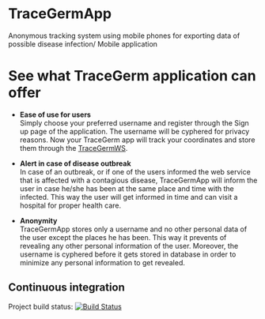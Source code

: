 # TraceGermApp

Anonymous tracking system using mobile phones for exporting data of possible disease infection/ Mobile application

# See what TraceGerm application can offer

* **Ease of use for users**<br>
Simply choose your preferred username and register through the Sign up page of the application. The username will be cyphered for privacy reasons. Now your TraceGerm app will track your coordinates and store them through the
 [TraceGermWS](https://github.com/TraceGerm/TraceGermWS).

* **Alert in case of disease outbreak**<br>
In case of an outbreak, or if one of the users informed the web service that is affected with a contagious disease,
TraceGermApp will inform the user in case he/she has been at the same place and time with the infected. This way the user will get informed in time and can visit a hospital for proper health care.

* **Anonymity**<br>
TraceGermApp stores only a username and no other personal data of the user except the places he has been. This way it prevents of revealing any other personal information of the user. Moreover, the username is cyphered before it gets stored in database in order to minimize any personal information to get revealed.

## Continuous integration
Project build status:
[![Build Status](https://travis-ci.org/TraceGerm/TraceGermApp.svg?branch=master)](https://travis-ci.org/TraceGerm/TraceGermApp)
